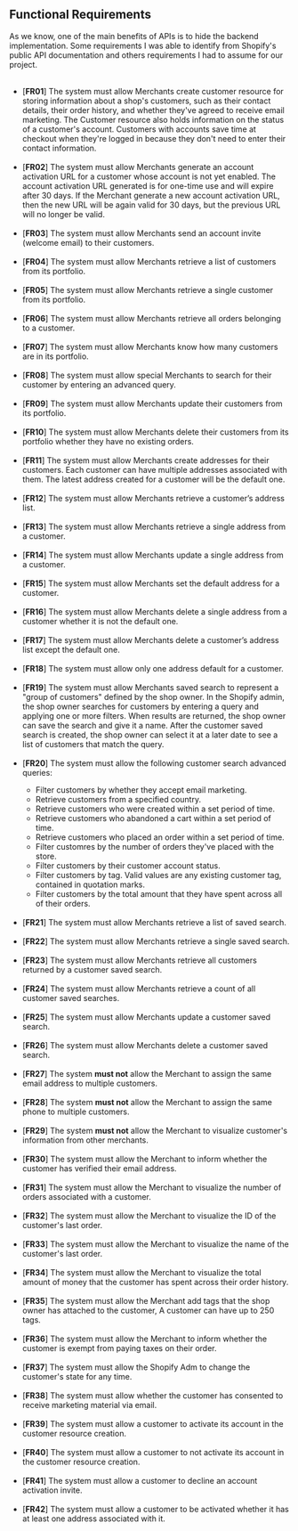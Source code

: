 <div>
  <h2>Functional Requirements</h2>
	As we know, one of the main benefits of APIs is to hide the backend implementation. Some requirements I was able to identify from Shopify's public API documentation and others requirements I had to assume for our project.<br><br>
</div>

<ul>
	<li>[<b>FR01</b>] The system must allow Merchants create customer resource for storing information about a shop's customers, such as their contact details, their order history, and whether they've agreed to receive email marketing. The Customer resource also holds information on the status of a customer's account. Customers with accounts save time at checkout when they're logged in because they don't need to enter their contact information.</li>
	<br>
	<li>[<b>FR02</b>] The system must allow Merchants generate an account activation URL for a customer whose account is not yet enabled. The account activation URL generated is for one-time use and will expire after 30 days. If the Merchant generate a new account activation URL, then the new URL will be again valid for 30 days, but the previous URL will no longer be valid.</li>
	<br>
	<li>[<b>FR03</b>] The system must allow Merchants send an account invite (welcome email) to their customers.</li>
	<br>
	<li>[<b>FR04</b>] The system must allow Merchants retrieve a list of customers from its portfolio.</li>
	<br>
	<li>[<b>FR05</b>] The system must allow Merchants retrieve a single customer from its portfolio.</li>
	<br>
	<li>[<b>FR06</b>] The system must allow Merchants retrieve all orders belonging to a customer.</li>
	<br>
	<li>[<b>FR07</b>] The system must allow Merchants know how many customers are in its portfolio.</li>
	<br>
	<li>[<b>FR08</b>] The system must allow special Merchants to search for their customer by entering an advanced query.</li>
	<br>
	<li>[<b>FR09</b>] The system must allow Merchants update their customers from its portfolio.</li>
	<br>
	<li>[<b>FR10</b>] The system must allow Merchants delete their customers from its portfolio whether they have no existing orders.</li>
	<br>
	<li>[<b>FR11</b>] The system must allow Merchants create addresses for their customers. Each customer can have multiple addresses associated with them. The latest address created for a customer will be the default one.</li>
	<br>
	<li>[<b>FR12</b>] The system must allow Merchants retrieve a customer’s address list.</li>
	<br>
	<li>[<b>FR13</b>] The system must allow Merchants retrieve a single address from a customer.</li>
	<br>
	<li>[<b>FR14</b>] The system must allow Merchants update a single address from a customer.</li>
	<br>
	<li>[<b>FR15</b>] The system must allow Merchants set the default address for a customer.</li>
	<br>
	<li>[<b>FR16</b>] The system must allow Merchants delete a single address from a customer whether it is not the default one.</li>
	<br>
	<li>[<b>FR17</b>] The system must allow Merchants delete a customer’s address list except the default one.</li>
	<br>
	<li>[<b>FR18</b>] The system must allow only one address default for a customer.</li>	
	<br>
	<li>[<b>FR19</b>] The system must allow Merchants saved search to represent a "group of customers" defined by the shop owner. In the Shopify admin, the shop owner searches for customers by entering a query and applying one or more filters. When results are returned, the shop owner can save the search and give it a name. After the customer saved search is created, the shop owner can select it at a later date to see a list of customers that match the query.</li>	
	<br>
	<li>[<b>FR20</b>] The system must allow the following customer search advanced queries:</li>
	  <ul>
	    <li>Filter customers by whether they accept email marketing.</li>
	    <li>Retrieve customers from a specified country.</li>
	    <li>Retrieve customers who were created within a set period of time.</li>
	    <li>Retrieve customers who abandoned a cart within a set period of time.</li>
            <li>Retrieve customers who placed an order within a set period of time.</li>
	    <li>Filter customres by the number of orders they've placed with the store.</li>
	    <li>Filter customers by their customer account status.</li>
	    <li>Filter customers by tag. Valid values are any existing customer tag, contained in quotation marks.</li>
	    <li>Filter customers by the total amount that they have spent across all of their orders.</li>
	  </ul>
	<br>
	<li>[<b>FR21</b>] The system must allow Merchants retrieve a list of saved search.</li>	
	<br>
	<li>[<b>FR22</b>] The system must allow Merchants retrieve a single saved search.</li>	
	<br>
	<li>[<b>FR23</b>] The system must allow Merchants retrieve all customers returned by a customer saved search.</li>	
	<br>
	<li>[<b>FR24</b>] The system must allow Merchants retrieve a count of all customer saved searches.</li>	
	<br>
	<li>[<b>FR25</b>] The system must allow Merchants update a customer saved search.</li>	
	<br>
	<li>[<b>FR26</b>] The system must allow Merchants delete a customer saved search.</li>	
	<br>
	<li>[<b>FR27</b>] The system <b>must not</b> allow the Merchant to assign the same email address to multiple customers.</li>	
	<br>
	<li>[<b>FR28</b>] The system <b>must not</b> allow the Merchant to assign the same phone to multiple customers.</li>	
	<br>
	<li>[<b>FR29</b>] The system <b>must not</b> allow the Merchant to visualize customer's information from other merchants.</li>	
	<br>
	<li>[<b>FR30</b>] The system must allow the Merchant to inform whether the customer has verified their email address.</li>	
	<br>
	<li>[<b>FR31</b>] The system must allow the Merchant to visualize the number of orders associated with a customer.</li>	
	<br>
	<li>[<b>FR32</b>] The system must allow the Merchant to visualize the ID of the customer's last order.</li>	
	<br>
	<li>[<b>FR33</b>] The system must allow the Merchant to visualize the name of the customer's last order.</li>	
	<br>
	<li>[<b>FR34</b>] The system must allow the Merchant to visualize the total amount of money that the customer has spent across their order history.</li>	
	<br>
	<li>[<b>FR35</b>] The system must allow the Merchant add tags that the shop owner has attached to the customer, A customer can have up to 250 tags.</li>	
	<br>
	<li>[<b>FR36</b>] The system must allow the Merchant to inform whether the customer is exempt from paying taxes on their order.</li>	
	<br>
	<li>[<b>FR37</b>] The system must allow the Shopify Adm to change the customer's state for any time.</li>	
	<br>
	<li>[<b>FR38</b>] The system must allow whether the customer has consented to receive marketing material via email.</li>	
	<br>
	<li>[<b>FR39</b>] The system must allow a customer to activate its account in the customer resource creation.</li>	
	<br>
	<li>[<b>FR40</b>] The system must allow a customer to not activate its account in the customer resource creation.</li>	
	<br>
	<li>[<b>FR41</b>] The system must allow a customer to decline an account activation invite.</li>	
	<br>
	<li>[<b>FR42</b>] The system must allow a customer to be activated whether it has at least one address associated with it.</li>	
	<br>
<ul>
